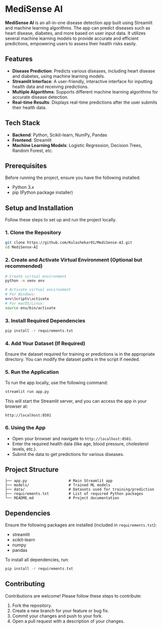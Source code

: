 # MediSense AI

**MediSense AI** is an all-in-one disease detection app built using Streamlit and machine learning algorithms. The app can predict diseases such as heart disease, diabetes, and more based on user input data. It utilizes several machine learning models to provide accurate and efficient predictions, empowering users to assess their health risks easily.

## Features

- **Disease Prediction**: Predicts various diseases, including heart disease and diabetes, using machine learning models.
- **Streamlit Interface**: A user-friendly, interactive interface for inputting health data and receiving predictions.
- **Multiple Algorithms**: Supports different machine learning algorithms for accurate disease detection.
- **Real-time Results**: Displays real-time predictions after the user submits their health data.

## Tech Stack

- **Backend**: Python, Scikit-learn, NumPy, Pandas
- **Frontend**: Streamlit
- **Machine Learning Models**: Logistic Regression, Decision Trees, Random Forest, etc.

## Prerequisites

Before running the project, ensure you have the following installed:

- Python 3.x
- pip (Python package installer)

## Setup and Installation

Follow these steps to set up and run the project locally.

### 1. Clone the Repository

```bash
git clone https://github.com/Kulashekar01/MediSense-AI.git
cd MediSense-AI
```

### 2. Create and Activate Virtual Environment (Optional but recommended)

```bash
# Create virtual environment
python -m venv env

# Activate virtual environment
# For Windows:
env\Scripts\activate
# For macOS/Linux:
source env/bin/activate
```

### 3. Install Required Dependencies

```bash
pip install -r requirements.txt
```

### 4. Add Your Dataset (If Required)

Ensure the dataset required for training or predictions is in the appropriate directory. You can modify the dataset paths in the script if needed.

### 5. Run the Application

To run the app locally, use the following command:

```bash
streamlit run app.py
```

This will start the Streamlit server, and you can access the app in your browser at:

```
http://localhost:8501
```

### 6. Using the App

- Open your browser and navigate to `http://localhost:8501`.
- Enter the required health data (like age, blood pressure, cholesterol levels, etc.).
- Submit the data to get predictions for various diseases.

## Project Structure

```
├── app.py                   # Main Streamlit app
├── models/                  # Trained ML models
├── data/                    # Datasets used for training/prediction
├── requirements.txt         # List of required Python packages
└── README.md                # Project documentation
```

## Dependencies

Ensure the following packages are installed (included in `requirements.txt`):

- streamlit
- scikit-learn
- numpy
- pandas

To install all dependencies, run:

```bash
pip install -r requirements.txt
```

## Contributing

Contributions are welcome! Please follow these steps to contribute:

1. Fork the repository.
2. Create a new branch for your feature or bug fix.
3. Commit your changes and push to your fork.
4. Open a pull request with a description of your changes.
